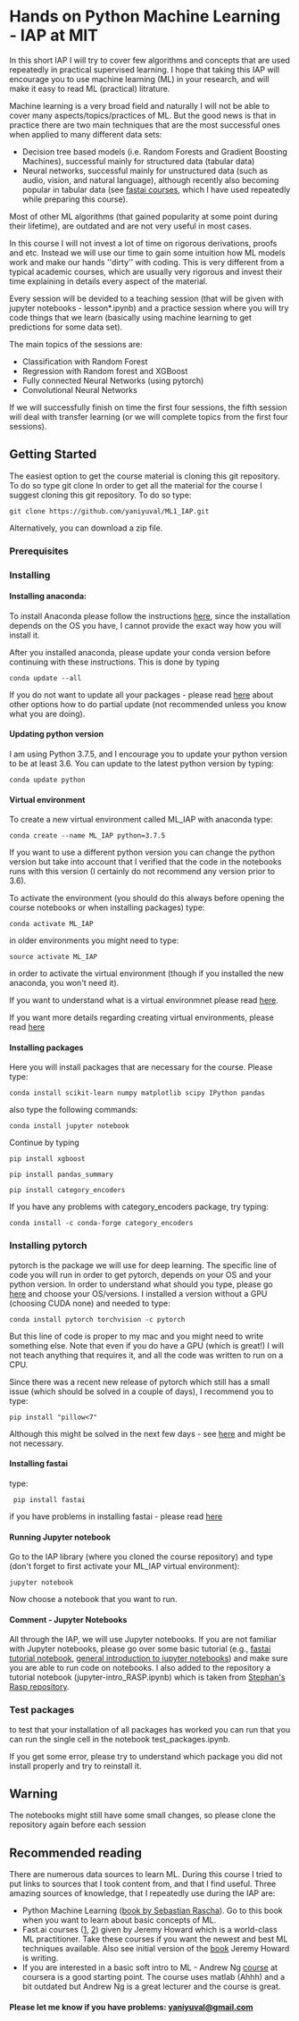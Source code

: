 

# Hands on Python Machine Learning - IAP at MIT 
In this short IAP I will try to cover few algorithms and concepts that are used repeatedly in practical supervised learning.  I hope that taking this IAP will encourage you to use machine learning (ML) in your research, and will make it easy to read ML (practical) litrature.

Machine learning is a very broad field and naturally I will not be able to cover many aspects/topics/practices of ML. 
But the good news is that in practice there are two main techniques that are the most successful ones when applied to many different data sets:
 
- Decision tree based models (i.e. Random Forests and Gradient Boosting Machines), successful mainly for structured data (tabular data)
- Neural networks, successful mainly for unstructured data (such as audio, vision, and natural language), although recently also becoming popular in tabular data (see [fastai courses](https://course.fast.ai/), which I have used repeatedly while preparing this course). 

Most of other ML algorithms (that gained popularity at some point during their lifetime), are outdated and are not very useful in most cases. 

In this course I will not invest a lot of time on rigorous derivations, proofs and etc. Instead we will use our time to gain some intuition how ML models work and make our hands ''dirty'' with coding. This is very different from a typical academic courses, which are usually very rigorous and invest their time explaining in details every aspect of the material. 

Every session will be devided to a teaching session (that will be given with jupyter notebooks - lesson*.ipynb) and a practice session where you will try code things that we learn (basically using machine learning to get predictions for some data set).  

The main topics of the sessions are:
- Classification with Random Forest
- Regression with Random forest and XGBoost
- Fully connected Neural Networks (using pytorch)
- Convolutional Neural Networks

If we will successfully finish on time the first four sessions,  the fifth session will deal with transfer learning (or we will complete topics from the first four sessions). 

## Getting Started
The easiest option to get the course material is cloning this git repository.
To do so type git clone
In order to get all the material for the course I suggest cloning this git repository. To do so type:
```
git clone https://github.com/yaniyuval/ML1_IAP.git
``` 

Alternatively, you can download a zip file.


### Prerequisites
### Installing
#### Installing anaconda:
To install Anaconda please follow the instructions [here](https://docs.anaconda.com/anaconda/install/), since the installation depends on the OS you have, I cannot provide the exact way how you will install it. 

After you installed anaconda, please update your conda version before continuing with these instructions.
This is done  by typing 

```
conda update --all
```
If you do not want to update all your packages - please read [here](https://www.anaconda.com/keeping-anaconda-date/) about other options how to do partial update (not recommended unless you know what you are doing).

#### Updating python version
I am using Python 3.7.5, and I encourage you to update your python version to be at least 3.6.
You can update to the latest python version by typing:
```
conda update python
```

#### Virtual environment
To create a new virtual environment called ML_IAP with anaconda type:

```
conda create --name ML_IAP python=3.7.5
```
If you want to use a different python version you can change the python version but take into account that I verified that the code in the notebooks runs with this version (I certainly do not recommend any version prior to 3.6). 

To activate the environment (you should do this always before opening the course notebooks or when installing packages) type:
```
conda activate ML_IAP
```
in older environments you might need to type:
```
source activate ML_IAP
```
in order to activate the virtual environment (though if you installed the new anaconda, you won't need it). 

If you want to understand what is a virtual environmnet please read [here](https://uoa-eresearch.github.io/eresearch-cookbook/recipe/2014/11/20/conda/).

If you want more details regarding creating virtual environments, please read [here](https://docs.conda.io/projects/conda/en/latest/user-guide/tasks/manage-environments.html)

#### Installing packages
Here you will install packages that are necessary for the course. Please type:

```
conda install scikit-learn numpy matplotlib scipy IPython pandas
```
also type the following commands:
```
conda install jupyter notebook
```

Continue by typing
```
pip install xgboost
```

```
pip install pandas_summary
```

```
pip install category_encoders
```
If you have any problems with category_encoders package, try typing:
```
conda install -c conda-forge category_encoders
```


### Installing pytorch
pytorch is the package we will use for deep learning. The specific line of code you will run in order to get pytorch, depends on your OS and your python version. 
In order to understand what should you type, please go [here](https://pytorch.org/get-started/locally/) and choose your OS/versions. 
I installed a version without a GPU (choosing CUDA none) and needed to type:

```
conda install pytorch torchvision -c pytorch
```
But this line of code is proper to my mac and you might need to write something else.
Note that even if you do have a GPU (which is great!) I will not teach anything that requires it, and all the code was written to run on a CPU.

Since there was a recent  new release of pytorch which still has a  small issue (which should be solved in a couple of days), I recommend you to type:
```
pip install "pillow<7"
```
Although this might be solved in the next few days - see [here](https://github.com/pytorch/vision/issues/1712) and might be not necessary. 

#### Installing fastai
type:
```
 pip install fastai
```
if you have problems in installing fastai - please read [here](https://docs.fast.ai/install.html)




#### Running Jupyter notebook
Go to the IAP library (where you cloned the course repository) and type (don't forget to first activate your ML_IAP virtual environment):
```
jupyter notebook
```

Now choose a notebook that you want to run.

#### Comment - Jupyter Notebooks
All through the IAP, we will use Jupyter notebooks. If you are not familiar with Jupyter notebooks, please go over some basic tutorial (e.g., [fastai tutorial notebook](https://github.com/fastai/course-v3/blob/master/nbs/dl1/00_notebook_tutorial.ipynb), [general introduction to jupyter notebooks](https://realpython.com/jupyter-notebook-introduction/))  and make sure you are able to run code on notebooks. I also added to the repository a tutorial notebook (jupyter-intro_RASP.ipynb) which is taken from [Stephan's Rasp repository](https://github.com/raspstephan/MPI-ML-Tutorial/blob/master/jupyter-intro.ipynb).

### Test packages
to test that your installation of all packages has worked you can run that you can run the single cell in the notebook test_packages.ipynb.

If you get some error, please try to understand which package you did not install properly and try to reinstall it. 

## Warning
The notebooks might still have some small changes, so please clone the repository again before each session

## Recommended reading

There are numerous data sources to learn ML. During this course I tried to put links to sources that I took content from, and that I find useful. Three amazing sources of knowledge, that I repeatedly use during the IAP are:

- Python Machine Learning ([book by Sebastian Rascha](https://sebastianraschka.com)). Go to this book when you want to learn about basic concepts of ML.
- Fast.ai courses ([1](https://course.fast.ai/), [2](https://course18.fast.ai/lessonsml1/lesson1.html)) given by Jeremy Howard which is a world-class ML practitioner. Take these courses if you want the newest and best ML techniques available. Also see initial version of the [book](https://mlbook.explained.ai/) Jeremy Howard is writing.
- If you are interested in a basic soft intro to ML - Andrew Ng [course](https://www.coursera.org/learn/machine-learning) at coursera is a good starting point. The course uses matlab (Ahhh) and a bit outdated but Andrew Ng is a great lecturer and the course is great.

#### Please let me know if you have problems: yaniyuval@gmail.com
